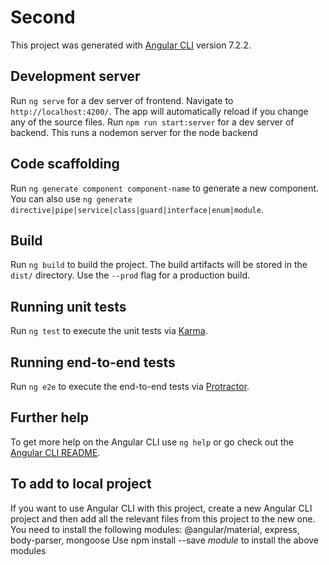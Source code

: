 # Second

This project was generated with [Angular CLI](https://github.com/angular/angular-cli) version 7.2.2.

## Development server

Run `ng serve` for a dev server of frontend. Navigate to `http://localhost:4200/`. The app will automatically reload if you change any of the source files.
Run `npm run start:server` for a dev server of backend. This runs a nodemon server for the node backend

## Code scaffolding

Run `ng generate component component-name` to generate a new component. You can also use `ng generate directive|pipe|service|class|guard|interface|enum|module`.

## Build

Run `ng build` to build the project. The build artifacts will be stored in the `dist/` directory. Use the `--prod` flag for a production build.

## Running unit tests

Run `ng test` to execute the unit tests via [Karma](https://karma-runner.github.io).

## Running end-to-end tests

Run `ng e2e` to execute the end-to-end tests via [Protractor](http://www.protractortest.org/).

## Further help

To get more help on the Angular CLI use `ng help` or go check out the [Angular CLI README](https://github.com/angular/angular-cli/blob/master/README.md).

## To add to local project
If you want to use Angular CLI with this project, create a new Angular CLI project and then add all the relevant files from this project to the new one. You need to install the following modules:
@angular/material, express, body-parser, mongoose
Use npm install --save _module_ to install the above modules
